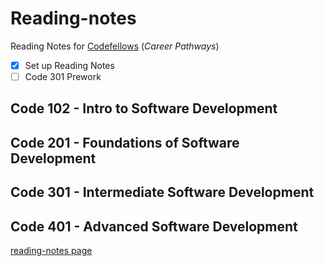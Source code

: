 # Reading-notes

Reading Notes for [Codefellows](https://codefellows.github.io/common_curriculum/prep_work/Setup_Readings) (_Career Pathways_)

- [x] Set up Reading Notes
- [ ] Code 301 Prework

## Code 102 - Intro to Software Development

## Code 201 - Foundations of Software Development

## Code 301 - Intermediate Software Development

## Code 401 - Advanced Software Development

[reading-notes page](https://idcargill.github.io/reading-notes/)
